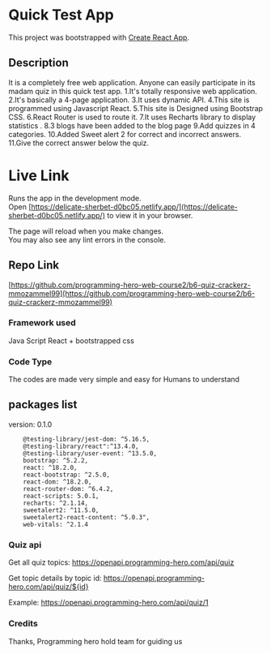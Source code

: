# Quick Test App

This project was bootstrapped with [Create React App](https://github.com/facebook/create-react-app).

## Description

It is a completely free web application. Anyone can easily participate in its madam quiz in this quick test app.
1.It's totally responsive web application.
2.It's basically a 4-page application.
3.It uses dynamic API.
4.This site is programmed using Javascript React.
5.This site is Designed using Bootstrap CSS.
6.React Router is used to route it.
7.It uses Recharts library to display statistics .
8.3 blogs have been added to the blog page
9.Add quizzes in 4 categories.
10.Added Sweet alert 2 for correct and incorrect answers.
11.Give the correct answer below the quiz.

# Live Link

Runs the app in the development mode.\
Open [https://delicate-sherbet-d0bc05.netlify.app/](https://delicate-sherbet-d0bc05.netlify.app/) to view it in your browser.

The page will reload when you make changes.\
You may also see any lint errors in the console.

## Repo Link

[https://github.com/programming-hero-web-course2/b6-quiz-crackerz-mmozammel99](https://github.com/programming-hero-web-course2/b6-quiz-crackerz-mmozammel99)

### Framework used

Java Script React + bootstrapped css

### Code Type

The codes are made very simple and easy for Humans to understand

## packages list

version: 0.1.0

        @testing-library/jest-dom: ^5.16.5,
        @testing-library/react":^13.4.0,
        @testing-library/user-event: ^13.5.0,
        bootstrap: ^5.2.2,
        react: ^18.2.0,
        react-bootstrap: ^2.5.0,
        react-dom: ^18.2.0,
        react-router-dom: ^6.4.2,
        react-scripts: 5.0.1,
        recharts: ^2.1.14,
        sweetalert2: ^11.5.0,
        sweetalert2-react-content: ^5.0.3",
        web-vitals: ^2.1.4

### Quiz api

Get all quiz topics: https://openapi.programming-hero.com/api/quiz

Get topic details by topic id: https://openapi.programming-hero.com/api/quiz/${id}

Example: https://openapi.programming-hero.com/api/quiz/1

### Credits

Thanks, Programming hero hold team for guiding us
